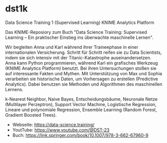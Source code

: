 # dst1k

Data Science Training 1 (Supervised Learning) KNIME Analytics Platform

Das KNIME-Reposiory zum Buch "Data Science Training: Supervised Learning – Ein praktischer Einstieg ins überwachte maschinelle Lernen".

Wir begleiten Anna und Karl während ihrer Traineephase in einer internationalen Versicherung. Schritt für Schritt reifen sie zu Data Scientists, indem sie sich intensiv mit der Titanic-Katastrophe auseinandersetzen. Anna kann Python programmieren, während Karl ein grafisches Werkzeug (KNIME Analytics Platform) benutzt. Bei ihren Untersuchungen stoßen sie auf interessante Fakten und Mythen. Mit Unterstützung von Max und Sophia verarbeiten sie historische Daten, um Vorhersagen zu erstellen (Predictive Analytics). Dabei benutzen sie Methoden und Algorithmen des maschinellen Lernens.

k-Nearest Neighbor, Naive Bayes, Entscheidungsbäume, Neuronale Netze (Multilayer Perzeptron), Support Vector Machine, Logistische Regression, Lineare und polynomiale Regression, Ensemble Learning (Random Forest, Gradient Boosted Trees).

* Webseite: https://data-science.training/
* YoutTube: https://www.youtube.com/@DST-23
* Buch: https://link.springer.com/book/10.1007/978-3-662-67960-9
